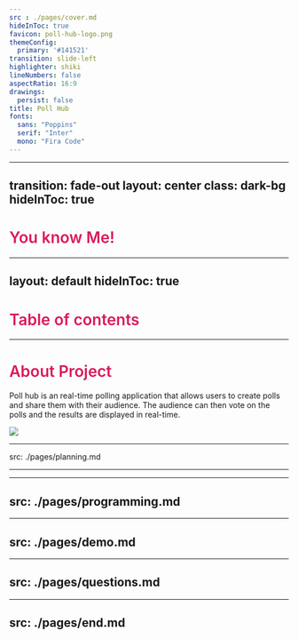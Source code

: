 ```yaml
---
src : ./pages/cover.md
hideInToc: true
favicon: poll-hub-logo.png
themeConfig:
  primary: '#141521'
transition: slide-left
highlighter: shiki
lineNumbers: false
aspectRatio: 16:9
drawings:
  persist: false
title: Poll Hub
fonts:
  sans: "Poppins"
  serif: "Inter"
  mono: "Fira Code"
---
```


---
transition: fade-out
layout: center
class: dark-bg
hideInToc: true
---

# You know Me!

<style>
h1 {
  background-color: #DB1A5A;
  background-size: 100%;
  font-weight:500;
  -webkit-background-clip: text;
  -moz-background-clip: text;
  -webkit-text-fill-color: transparent;
  -moz-text-fill-color: transparent;
}
.dark-bg {
    background-color: #141521
}
</style>

<!--
Here is another comment.
-->

---
layout: default
hideInToc: true
---

# Table of contents

<Toc minDepth="1" maxDepth="5"></Toc>

---

# About Project

Poll hub is an real-time polling application that allows users to create polls and share them with their audience. The audience can then vote on the polls and the results are displayed in real-time.

<img src ="/poll-hub-transparent-large.png" class="h-3/5 mx-auto">

<style>
h1 {
  color: #DB1A5A;
  font-weight:600;
}


</style>


---
src: ./pages/planning.md

---

---
src: ./pages/programming.md
---

---
src: ./pages/demo.md
---

---
src: ./pages/questions.md
---

---
src: ./pages/end.md
---